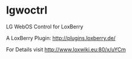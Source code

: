 # lgwoctrl
LG WebOS Control for LoxBerry

A LoxBerry Plugin: http://plugins.loxberry.de/

For Details visit http://www.loxwiki.eu:80/x/uYCm